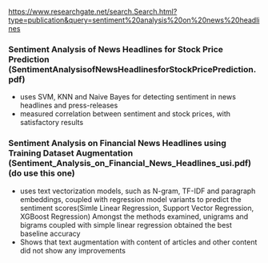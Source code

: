 

https://www.researchgate.net/search.Search.html?type=publication&query=sentiment%20analysis%20on%20news%20headlines

### Sentiment Analysis of News Headlines for Stock Price Prediction (SentimentAnalysisofNewsHeadlinesforStockPricePrediction.pdf)
  * uses SVM, KNN and Naive Bayes for detecting sentiment in news headlines and press-releases
  * measured correlation between sentiment and stock prices, with satisfactory results

### Sentiment Analysis on Financial News Headlines using Training Dataset Augmentation (Sentiment_Analysis_on_Financial_News_Headlines_usi.pdf) (do use this one)
  * uses text vectorization models, such as N-gram, TF-IDF and paragraph embeddings, coupled with regression model variants to predict the sentiment scores(Simle Linear Regression, Support Vector Regression, XGBoost Regression) Amongst the methods examined, unigrams and bigrams coupled with simple linear regression obtained the best baseline accuracy
  * Shows that text augmentation with content of articles and other content did not show any improvements
  